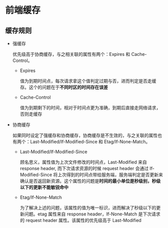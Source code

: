 # 前端缓存

## 缓存规则

- 强缓存

  优先级高于协商缓存，与之相关联的属性有两个：Expires 和 Cache-Control。

  - Expires

    值为到期时间点，每次请求拿这个值判定过期与否，进而判定是否走缓存。这个的问题在于**不同时区的时间存在误差**

  - Cache-Control

    值为到期剩下的时间，相对于时间点更为准确，到期后直接走网络请求，否则走缓存

- 协商缓存

  如果同时设定了强缓存和协商缓存，协商缓存是不生效的，与之关联的属性也有两个：Last-Modified/If-Modified-Since 和 Etag/If-None-Match。

  - Last-Modified/If-Modified-Since

    顾名思义，属性值为上次文件修改的时间点，Last-Modified 来自 response header, 而下次请求资源的时候 request header 会通过 If-Modified-Since 将上次得到的时间点带给服务端，服务端判定是否更新来确认是否返回新资源。这个属性的问题是**时间的最小单位是秒级别，秒级以下的更新不能敏锐命中**

  - Etag/If-None-Match

    为了解决上述的问题，该属性的值为唯一标识，进而解决了秒级以下的更新问题。etag 属性来自 response header，If-None-Match 是下次请求的 request header 属性。该属性的优先级高于 Last-Modified
